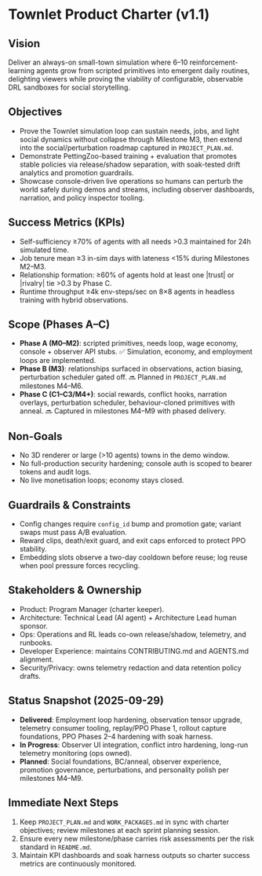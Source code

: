 # Townlet Product Charter (v1.1)

## Vision
Deliver an always-on small-town simulation where 6–10 reinforcement-learning agents grow from scripted primitives into emergent daily routines, delighting viewers while proving the viability of configurable, observable DRL sandboxes for social storytelling.

## Objectives
- Prove the Townlet simulation loop can sustain needs, jobs, and light social dynamics without collapse through Milestone M3, then extend into the social/perturbation roadmap captured in `PROJECT_PLAN.md`.
- Demonstrate PettingZoo-based training + evaluation that promotes stable policies via release/shadow separation, with soak-tested drift analytics and promotion guardrails.
- Showcase console-driven live operations so humans can perturb the world safely during demos and streams, including observer dashboards, narration, and policy inspector tooling.

## Success Metrics (KPIs)
- Self-sufficiency ≥70% of agents with all needs >0.3 maintained for 24h simulated time.
- Job tenure mean ≥3 in-sim days with lateness <15% during Milestones M2–M3.
- Relationship formation: ≥60% of agents hold at least one |trust| or |rivalry| tie >0.3 by Phase C.
- Runtime throughput ≥4k env-steps/sec on 8×8 agents in headless training with hybrid observations.

## Scope (Phases A–C)
- **Phase A (M0–M2)**: scripted primitives, needs loop, wage economy, console + observer API stubs. ✅ Simulation, economy, and employment loops are implemented.
- **Phase B (M3)**: relationships surfaced in observations, action biasing, perturbation scheduler gated off. 🔜 Planned in `PROJECT_PLAN.md` milestones M4–M6.
- **Phase C (C1–C3/M4+)**: social rewards, conflict hooks, narration overlays, perturbation scheduler, behaviour-cloned primitives with anneal. 🔜 Captured in milestones M4–M9 with phased delivery.

## Non-Goals
- No 3D renderer or large (>10 agents) towns in the demo window.
- No full-production security hardening; console auth is scoped to bearer tokens and audit logs.
- No live monetisation loops; economy stays closed.

## Guardrails & Constraints
- Config changes require `config_id` bump and promotion gate; variant swaps must pass A/B evaluation.
- Reward clips, death/exit guard, and exit caps enforced to protect PPO stability.
- Embedding slots observe a two-day cooldown before reuse; log reuse when pool pressure forces recycling.

## Stakeholders & Ownership
- Product: Program Manager (charter keeper).
- Architecture: Technical Lead (AI agent) + Architecture Lead human sponsor.
- Ops: Operations and RL leads co-own release/shadow, telemetry, and runbooks.
- Developer Experience: maintains CONTRIBUTING.md and AGENTS.md alignment.
- Security/Privacy: owns telemetry redaction and data retention policy drafts.

## Status Snapshot (2025-09-29)
- **Delivered**: Employment loop hardening, observation tensor upgrade, telemetry consumer tooling, replay/PPO Phase 1, rollout capture foundations, PPO Phases 2–4 hardening with soak harness.
- **In Progress**: Observer UI integration, conflict intro hardening, long-run telemetry monitoring (ops owned).
- **Planned**: Social foundations, BC/anneal, observer experience, promotion governance, perturbations, and personality polish per milestones M4–M9.

## Immediate Next Steps
1. Keep `PROJECT_PLAN.md` and `WORK_PACKAGES.md` in sync with charter objectives; review milestones at each sprint planning session.
2. Ensure every new milestone/phase carries risk assessments per the risk standard in `README.md`.
3. Maintain KPI dashboards and soak harness outputs so charter success metrics are continuously monitored.
